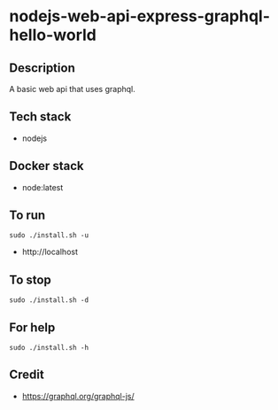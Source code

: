 # nodejs-web-api-express-graphql-hello-world

## Description
A basic web api that uses graphql.

## Tech stack
- nodejs

## Docker stack
- node:latest

## To run
`sudo ./install.sh -u`
- http://localhost

## To stop
`sudo ./install.sh -d`

## For help
`sudo ./install.sh -h`

## Credit
- https://graphql.org/graphql-js/
